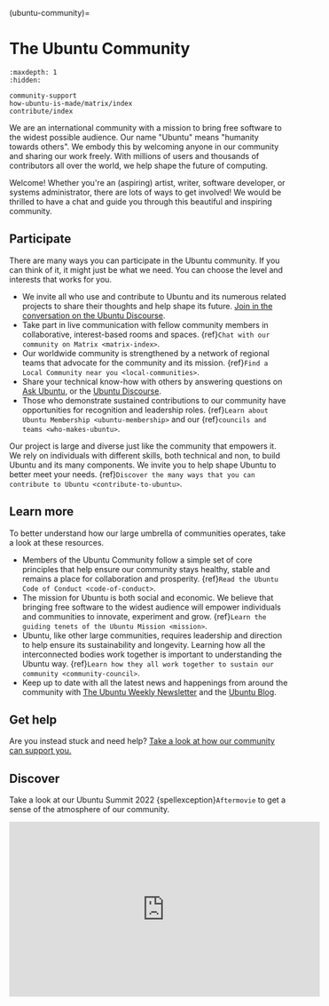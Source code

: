(ubuntu-community)=
# The Ubuntu Community

```{toctree}
:maxdepth: 1
:hidden:

community-support
how-ubuntu-is-made/matrix/index
contribute/index
```

We are an international community with a mission to bring free software to the widest possible audience. Our name "Ubuntu" means "humanity towards others". We embody this by welcoming anyone in our community and sharing our work freely. With millions of users and thousands of contributors all over the world, we help shape the future of computing.

Welcome! Whether you're an (aspiring) artist, writer, software developer, or systems administrator, there are lots of ways to get involved! We would be thrilled to have a chat and guide you through this beautiful and inspiring community.

## Participate

There are many ways you can participate in the Ubuntu community. If you can think of it, it might just be what we need. You can choose the level and interests that works for you.

* We invite all who use and contribute to Ubuntu and its numerous related projects to share their thoughts and help shape its future. [Join in the conversation on the Ubuntu Discourse](https://discourse.ubuntu.com/).
* Take part in live communication with fellow community members in collaborative, interest-based rooms and spaces. {ref}`Chat with our community on Matrix <matrix-index>`.
* Our worldwide community is strengthened by a network of regional teams that advocate for the community and its mission. {ref}`Find a Local Community near you <local-communities>`.
* Share your technical know-how with others by answering questions on [Ask Ubuntu](https://askubuntu.com/), or the [Ubuntu Discourse](https://discourse.ubuntu.com/).
* Those who demonstrate sustained contributions to our community have opportunities for recognition and leadership roles. {ref}`Learn about Ubuntu Membership <ubuntu-membership>` and our {ref}`councils and teams <who-makes-ubuntu>`.

Our project is large and diverse just like the community that empowers it. We rely on individuals with different skills, both technical and non, to build Ubuntu and its many components. We invite you to help shape Ubuntu to better meet your needs. {ref}`Discover the many ways that you can contribute to Ubuntu <contribute-to-ubuntu>`.


## Learn more

To better understand how our large umbrella of communities operates, take a look at these resources.

* Members of the Ubuntu Community follow a simple set of core principles that help ensure our community stays healthy, stable and remains a place for collaboration and prosperity. {ref}`Read the Ubuntu Code of Conduct <code-of-conduct>`.
* The mission for Ubuntu is both social and economic. We believe that bringing free software to the widest audience will empower individuals and communities to innovate, experiment and grow. {ref}`Learn the guiding tenets of the Ubuntu Mission <mission>`.
* Ubuntu, like other large communities, requires leadership and direction to help ensure its sustainability and longevity. Learning how all the interconnected bodies work together is important to understanding the Ubuntu way. {ref}`Learn how they all work together to sustain our community <community-council>`.
* Keep up to date with all the latest news and happenings from around the community with [The Ubuntu Weekly Newsletter](https://discourse.ubuntu.com/c/uwn/124) and the [Ubuntu Blog](https://ubuntu.com/blog).


## Get help

Are you instead stuck and need help? [Take a look at how our community can support you.](https://ubuntu.com/community/support)


## Discover

Take a look at our Ubuntu Summit 2022 {spellexception}`Aftermovie` to get a sense of the atmosphere of our community.

<iframe width="560" height="315" src="https://www.youtube.com/embed/8XF6jR7XzXM?si=jjFRsggKZHIVOiNN" title="YouTube video player" frameborder="0" allow="accelerometer; autoplay; clipboard-write; encrypted-media; gyroscope; picture-in-picture; web-share" allowfullscreen></iframe>

